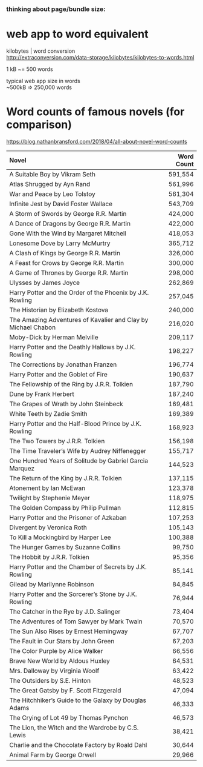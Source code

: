 


### thinking about page/bundle size:

# web app to word equivalent
   
kilobytes | word conversion   
http://extraconversion.com/data-storage/kilobytes/kilobytes-to-words.html   
   
1 kB ~= 500 words   
   
typical web app size in words   
~500kB => 250,000 words   


# Word counts of famous novels (for comparison)   
   
https://blog.nathanbransford.com/2018/04/all-about-novel-word-counts
   
| Novel | Word Count |
| :---  |       ---: |
| A Suitable Boy by Vikram Seth | 591,554 |
| Atlas Shrugged by Ayn Rand | 561,996 |
| War and Peace by Leo Tolstoy | 561,304 |
| Infinite Jest by David Foster Wallace | 543,709 |
| A Storm of Swords by George R.R. Martin | 424,000 |
| A Dance of Dragons by George R.R. Martin | 422,000 |
| Gone With the Wind by Margaret Mitchell | 418,053 |
| Lonesome Dove by Larry McMurtry | 365,712 |
| A Clash of Kings by George R.R. Martin | 326,000 |
| A Feast for Crows by George R.R. Martin | 300,000 |
| A Game of Thrones by George R.R. Martin | 298,000 |
| Ulysses by James Joyce | 262,869 |
| Harry Potter and the Order of the Phoenix by J.K. Rowling | 257,045 |
| The Historian by Elizabeth Kostova | 240,000 |
| The Amazing Adventures of Kavalier and Clay by Michael Chabon | 216,020 |
| Moby-Dick by Herman Melville | 209,117 |
| Harry Potter and the Deathly Hallows by J.K. Rowling | 198,227 |
| The Corrections by Jonathan Franzen | 196,774 |
| Harry Potter and the Goblet of Fire | 190,637 |
| The Fellowship of the Ring by J.R.R. Tolkien | 187,790 |
| Dune by Frank Herbert | 187,240 |
| The Grapes of Wrath by John Steinbeck | 169,481 |
| White Teeth by Zadie Smith | 169,389 |
| Harry Potter and the Half-Blood Prince by J.K. Rowling | 168,923 |
| The Two Towers by J.R.R. Tolkien | 156,198 |
| The Time Traveler’s Wife by Audrey Niffenegger | 155,717 |
| One Hundred Years of Solitude by Gabriel Garcia Marquez | 144,523 |
| The Return of the King by J.R.R. Tolkien | 137,115 |
| Atonement by Ian McEwan | 123,378 |
| Twilight by Stephenie Meyer | 118,975 |
| The Golden Compass by Philip Pullman | 112,815 |
| Harry Potter and the Prisoner of Azkaban | 107,253 |
| Divergent by Veronica Roth | 105,143 |
| To Kill a Mockingbird by Harper Lee | 100,388 |
| The Hunger Games by Suzanne Collins | 99,750 |
| The Hobbit by J.R.R. Tolkien | 95,356 |
| Harry Potter and the Chamber of Secrets by J.K. Rowling | 85,141 |
| Gilead by Marilynne Robinson | 84,845 |
| Harry Potter and the Sorcerer’s Stone by J.K. Rowling | 76,944 |
| The Catcher in the Rye by J.D. Salinger | 73,404 |
| The Adventures of Tom Sawyer by Mark Twain | 70,570 |
| The Sun Also Rises by Ernest Hemingway | 67,707 |
| The Fault in Our Stars by John Green | 67,203 |
| The Color Purple by Alice Walker | 66,556 |
| Brave New World by Aldous Huxley | 64,531 |
| Mrs. Dalloway by Virginia Woolf | 63,422 |
| The Outsiders by S.E. Hinton | 48,523 |
| The Great Gatsby by F. Scott Fitzgerald | 47,094 |
| The Hitchhiker’s Guide to the Galaxy by Douglas Adams | 46,333 |
| The Crying of Lot 49 by Thomas Pynchon | 46,573 |
| The Lion, the Witch and the Wardrobe by C.S. Lewis | 38,421 |
| Charlie and the Chocolate Factory by Roald Dahl | 30,644 |
| Animal Farm by George Orwell | 29,966 |